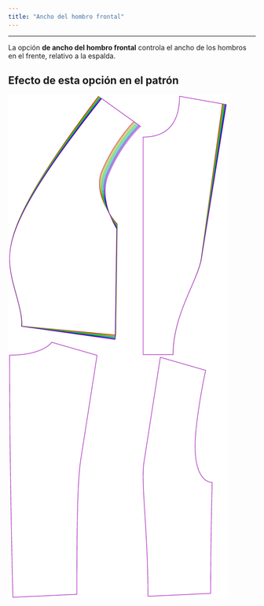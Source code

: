 ```yaml
---
title: "Ancho del hombro frontal"
---
```


***

La opción **de ancho del hombro frontal** controla el ancho de los hombros en el frente, relativo a la espalda.

## Efecto de esta opción en el patrón

![Esta imagen muestra el efecto de esta opción al superponer varias variantes que tienen un valor diferente para esta opción](noble_frontshoulderwidth_sample.svg "Efecto de esta opción en el patrón")

